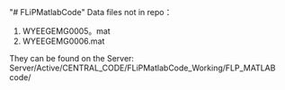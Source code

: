 "# FLiPMatlabCode"
Data files not in repo： 
1. WYEEGEMG0005。mat
2. WYEEGEMG0006.mat

They can be found on the Server: Server/Active/CENTRAL_CODE/FLiPMatlabCode_Working/FLP_MATLAB code/
